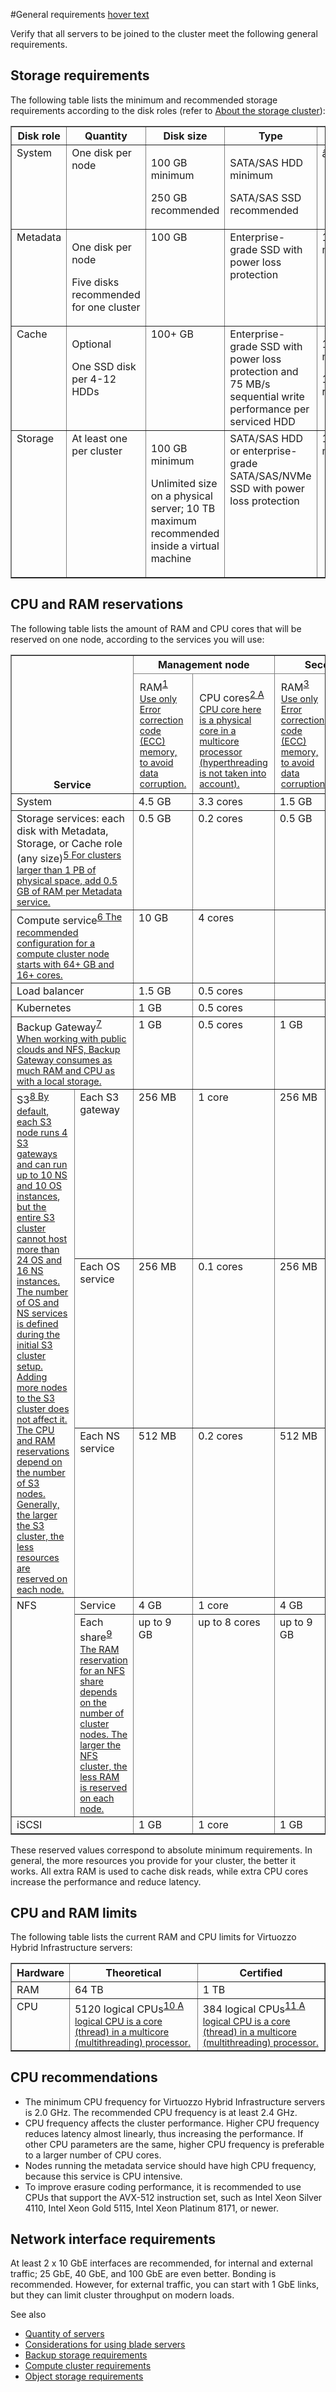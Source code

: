 #General requirements [hover text](## "your hover text")

<p>Verify that all servers to be joined to the cluster meet the following general requirements.</p>
<h2>Storage requirements</h2>
<p>The following table lists the minimum and recommended storage requirements according to the disk roles (refer to <a class="MCXref xref" href="about-the-storage-cluster.html">About the storage cluster</a>):</p>
<table border="1" cellspacing="0" class="TableStyle-bordered-table" id="id15" style="mc-table-style: url('../../resources/tablestyles/borderedtable.css');">
<colgroup>
<col/>
<col/>
<col/>
<col/>
</colgroup>
<thead valign="bottom">
<tr class="TableStyle-bordered-table-Head-Header1">
<th class="TableStyle-bordered-table-HeadE-Column1-Header1">Disk role</th>
<th class="TableStyle-bordered-table-HeadE-Column1-Header1">Quantity</th>
<th class="TableStyle-bordered-table-HeadE-Column1-Header1">Disk size</th>
<th class="TableStyle-bordered-table-HeadE-Column1-Header1">Type</th>
<th class="TableStyle-bordered-table-HeadD-Column1-Header1">Endurance</th>
</tr>
</thead>
<tbody valign="top">
<tr class="TableStyle-bordered-table-Body-Body1">
<td class="TableStyle-bordered-table-BodyE-Column1-Body1">System</td>
<td class="TableStyle-bordered-table-BodyE-Column1-Body1">One disk per node</td>
<td class="TableStyle-bordered-table-BodyE-Column1-Body1">
<p>100 GB minimum</p>
<p>250 GB recommended</p>
</td>
<td class="TableStyle-bordered-table-BodyE-Column1-Body1">
<p>SATA/SAS HDD minimum</p>
<p>SATA/SAS SSD recommended</p>
</td>
<td class="TableStyle-bordered-table-BodyD-Column1-Body1">â</td>
</tr>
<tr class="TableStyle-bordered-table-Body-Body1">
<td class="TableStyle-bordered-table-BodyE-Column1-Body1">Metadata</td>
<td class="TableStyle-bordered-table-BodyE-Column1-Body1">
<p>One disk per node</p>
<p>Five disks recommended for one cluster</p>
</td>
<td class="TableStyle-bordered-table-BodyE-Column1-Body1">100 GB</td>
<td class="TableStyle-bordered-table-BodyE-Column1-Body1">Enterprise-grade SSD with power loss protection</td>
<td class="TableStyle-bordered-table-BodyD-Column1-Body1">1 DWPD minimum</td>
</tr>
<tr class="TableStyle-bordered-table-Body-Body1">
<td class="TableStyle-bordered-table-BodyE-Column1-Body1">Cache</td>
<td class="TableStyle-bordered-table-BodyE-Column1-Body1">
<p>Optional</p>
<p>One SSD disk per 4-12 HDDs</p>
</td>
<td class="TableStyle-bordered-table-BodyE-Column1-Body1">100+ GB</td>
<td class="TableStyle-bordered-table-BodyE-Column1-Body1">Enterprise-grade SSD with power loss
protection and 75 MB/s sequential write performance per serviced HDD</td>
<td class="TableStyle-bordered-table-BodyD-Column1-Body1">
<p>1 DWPD minimum</p>
<p>10 DWPD recommended</p>
</td>
</tr>
<tr class="TableStyle-bordered-table-Body-Body1">
<td class="TableStyle-bordered-table-BodyB-Column1-Body1">Storage</td>
<td class="TableStyle-bordered-table-BodyB-Column1-Body1">At least one per cluster</td>
<td class="TableStyle-bordered-table-BodyB-Column1-Body1">
<p>100 GB minimum</p>
<p>Unlimited size on a physical server; 10 TB maximum recommended inside a virtual machine</p>
</td>
<td class="TableStyle-bordered-table-BodyB-Column1-Body1"> SATA/SAS HDD or enterprise-grade SATA/SAS/NVMe SSD with power loss protection</td>
<td class="TableStyle-bordered-table-BodyA-Column1-Body1">1 DWPD minimum</td>
</tr>
</tbody>
</table>
<h2>CPU and RAM reservations</h2>
<p>The following table lists the amount of RAM and CPU cores that will be reserved on one node, according to the services you will use:</p>
<table border="1" cellspacing="0" class="TableStyle-bordered-table" id="id16" style="mc-table-style: url('../../resources/tablestyles/borderedtable.css');">
<col class="TableStyle-bordered-table-Column-Column1"/>
<col class="TableStyle-bordered-table-Column-Column1"/>
<col class="TableStyle-bordered-table-Column-Column1"/>
<col class="TableStyle-bordered-table-Column-Column1"/>
<col class="TableStyle-bordered-table-Column-Column1"/>
<col class="TableStyle-bordered-table-Column-Column1"/>
<thead valign="bottom">
<tr class="TableStyle-bordered-table-Head-Header1" data-mc-pattern="2">
<th class="TableStyle-bordered-table-HeadE-Column1-Header1" colspan="2" rowspan="2">Service</th>
<th class="TableStyle-bordered-table-HeadE-Column1-Header1" colspan="2">Management node </th>
<th class="TableStyle-bordered-table-HeadD-Column1-Header1" colspan="2">Secondary node</th>
</tr>
<tr class="TableStyle-bordered-table-Head-Header1" data-mc-pattern="2">
<th class="TableStyle-bordered-table-HeadE-Column1-Header1" style="text-align: left;font-weight: normal;border-left-width: 0;border-right-width: 1px;border-top-width: 0;border-bottom-style: solid;border-bottom-width: 1px;border-bottom-color: #010101;padding-left: 10px;padding-right: 10px;padding-top: 7px;padding-bottom: 7px;">RAM<a class="MCTextPopup popup popupHead" href="javascript:void(0)" style="font-size: 0.9em; vertical-align: super">1<span aria-hidden="true" class="MCTextPopupBody MCTextPopupBody_Closed needs-pie popupBody"><span class="MCTextPopupArrow"> </span>Use only Error correction code (ECC) memory, to avoid data corruption.</span></a></th>
<th class="TableStyle-bordered-table-HeadE-Column1-Header1" style="text-align: left;font-weight: normal;border-left-width: 0;border-right-width: 1px;border-top-width: 0;border-bottom-style: solid;border-bottom-width: 1px;border-bottom-color: #010101;padding-left: 10px;padding-right: 10px;padding-top: 7px;padding-bottom: 7px;">CPU cores<a class="MCTextPopup popup popupHead" href="javascript:void(0)" style="font-size: 0.9em; vertical-align: super">2<span aria-hidden="true" class="MCTextPopupBody MCTextPopupBody_Closed needs-pie popupBody"><span class="MCTextPopupArrow"> </span>A CPU core here is a physical core in a multicore processor (hyperthreading is not taken into account).</span></a></th>
<th class="TableStyle-bordered-table-HeadE-Column1-Header1" style="text-align: left;font-weight: normal;border-left-width: 0;border-right-width: 1px;border-top-width: 0;border-bottom-style: solid;border-bottom-width: 1px;border-bottom-color: #010101;padding-left: 10px;padding-right: 10px;padding-top: 7px;padding-bottom: 7px;">RAM<a class="MCTextPopup popup popupHead" href="javascript:void(0)" style="font-size: 0.9em; vertical-align: super">3<span aria-hidden="true" class="MCTextPopupBody MCTextPopupBody_Closed needs-pie popupBody"><span class="MCTextPopupArrow"> </span>Use only Error correction code (ECC) memory, to avoid data corruption.</span></a></th>
<th class="TableStyle-bordered-table-HeadD-Column1-Header1" style="text-align: left;font-weight: normal;border-left-width: 0;border-right-width: 1px;border-top-width: 0;border-bottom-style: solid;border-bottom-width: 1px;border-bottom-color: #010101;padding-left: 10px;padding-right: 10px;padding-top: 7px;padding-bottom: 7px;">CPU cores<a class="MCTextPopup popup popupHead" href="javascript:void(0)" style="font-size: 0.9em; vertical-align: super">4<span aria-hidden="true" class="MCTextPopupBody MCTextPopupBody_Closed needs-pie popupBody"><span class="MCTextPopupArrow"> </span>A CPU core here is a physical core in a multicore processor (hyperthreading is not taken into account).</span></a></th>
</tr>
</thead>
<tbody valign="top">
<tr class="TableStyle-bordered-table-Body-Body1">
<td class="TableStyle-bordered-table-BodyE-Column1-Body1" colspan="2">System</td>
<td class="TableStyle-bordered-table-BodyE-Column1-Body1">4.5 GB</td>
<td class="TableStyle-bordered-table-BodyE-Column1-Body1">3.3 cores</td>
<td class="TableStyle-bordered-table-BodyE-Column1-Body1">1.5 GB</td>
<td class="TableStyle-bordered-table-BodyD-Column1-Body1">1.1 cores</td>
</tr>
<tr class="TableStyle-bordered-table-Body-Body1">
<td class="TableStyle-bordered-table-BodyE-Column1-Body1" colspan="2">Storage services: each disk with Metadata, Storage, or Cache role (any size)<a class="MCTextPopup popup popupHead" href="javascript:void(0)" style="font-size: 0.9em; vertical-align: super">5<span aria-hidden="true" class="MCTextPopupBody MCTextPopupBody_Closed needs-pie popupBody"><span class="MCTextPopupArrow"> </span>For clusters larger than 1 PB of physical space, add 0.5 GB of RAM per Metadata service.</span></a></td>
<td class="TableStyle-bordered-table-BodyE-Column1-Body1">0.5 GB</td>
<td class="TableStyle-bordered-table-BodyE-Column1-Body1">0.2 cores</td>
<td class="TableStyle-bordered-table-BodyE-Column1-Body1">0.5 GB</td>
<td class="TableStyle-bordered-table-BodyD-Column1-Body1">0.2 cores</td>
</tr>
<tr class="TableStyle-bordered-table-Body-Body1">
<td class="TableStyle-bordered-table-BodyE-Column1-Body1" colspan="2">Compute service<a class="MCTextPopup popup popupHead" href="javascript:void(0)" style="font-size: 0.9em; vertical-align: super">6<span aria-hidden="true" class="MCTextPopupBody MCTextPopupBody_Closed needs-pie popupBody"><span class="MCTextPopupArrow"> </span>The recommended configuration for a compute cluster node starts with 64+ GB and 16+ cores.</span></a></td>
<td class="TableStyle-bordered-table-BodyE-Column1-Body1">10 GB</td>
<td class="TableStyle-bordered-table-BodyE-Column1-Body1">4 cores</td>
<td class="TableStyle-bordered-table-BodyE-Column1-Body1"> </td>
<td class="TableStyle-bordered-table-BodyD-Column1-Body1"> </td>
</tr>
<tr class="TableStyle-bordered-table-Body-Body1">
<td class="TableStyle-bordered-table-BodyE-Column1-Body1" colspan="2">Load balancer</td>
<td class="TableStyle-bordered-table-BodyE-Column1-Body1">1.5 GB</td>
<td class="TableStyle-bordered-table-BodyE-Column1-Body1">0.5 cores</td>
<td class="TableStyle-bordered-table-BodyE-Column1-Body1"> </td>
<td class="TableStyle-bordered-table-BodyD-Column1-Body1"> </td>
</tr>
<tr class="TableStyle-bordered-table-Body-Body1">
<td class="TableStyle-bordered-table-BodyE-Column1-Body1" colspan="2">Kubernetes</td>
<td class="TableStyle-bordered-table-BodyE-Column1-Body1">1 GB</td>
<td class="TableStyle-bordered-table-BodyE-Column1-Body1">0.5 cores</td>
<td class="TableStyle-bordered-table-BodyE-Column1-Body1"> </td>
<td class="TableStyle-bordered-table-BodyD-Column1-Body1"> </td>
</tr>
<tr class="TableStyle-bordered-table-Body-Body1">
<td class="TableStyle-bordered-table-BodyE-Column1-Body1" colspan="2">Backup Gateway<a class="MCTextPopup popup popupHead" href="javascript:void(0)" style="font-size: 0.9em; vertical-align: super">7<span aria-hidden="true" class="MCTextPopupBody MCTextPopupBody_Closed needs-pie popupBody"><span class="MCTextPopupArrow"> </span>When working with public clouds and NFS, Backup Gateway consumes as much RAM and CPU as with a local storage.</span></a></td>
<td class="TableStyle-bordered-table-BodyE-Column1-Body1">1 GB</td>
<td class="TableStyle-bordered-table-BodyE-Column1-Body1">0.5 cores</td>
<td class="TableStyle-bordered-table-BodyE-Column1-Body1">1 GB</td>
<td class="TableStyle-bordered-table-BodyD-Column1-Body1">0.5 cores</td>
</tr>
<tr class="TableStyle-bordered-table-Body-Body1">
<td class="TableStyle-bordered-table-BodyE-Column1-Body1" rowspan="3">S3<a class="MCTextPopup popup popupHead" href="javascript:void(0)" style="font-size: 0.9em; vertical-align: super">8<span aria-hidden="true" class="MCTextPopupBody MCTextPopupBody_Closed needs-pie popupBody"><span class="MCTextPopupArrow"> </span>By default, each S3 node runs 4 S3 gateways and can run up to 10 NS and 10 OS instances, but the entire S3 cluster cannot host more than 24 OS and 16 NS instances. The number of OS and NS services is defined during the initial S3 cluster setup. Adding more nodes to the S3 cluster does not affect it. The CPU and RAM reservations depend on the number of S3 nodes. Generally, the larger the S3 cluster, the less resources are reserved on each node.</span></a></td>
<td class="TableStyle-bordered-table-BodyE-Column1-Body1">Each S3 gateway</td>
<td class="TableStyle-bordered-table-BodyE-Column1-Body1">256 MB</td>
<td class="TableStyle-bordered-table-BodyE-Column1-Body1">1 core</td>
<td class="TableStyle-bordered-table-BodyE-Column1-Body1">256 MB</td>
<td class="TableStyle-bordered-table-BodyD-Column1-Body1">1 core</td>
</tr>
<tr class="TableStyle-bordered-table-Body-Body1">
<td class="TableStyle-bordered-table-BodyE-Column1-Body1">Each OS service</td>
<td class="TableStyle-bordered-table-BodyE-Column1-Body1">256 MB</td>
<td class="TableStyle-bordered-table-BodyE-Column1-Body1">0.1 cores</td>
<td class="TableStyle-bordered-table-BodyE-Column1-Body1">256 MB</td>
<td class="TableStyle-bordered-table-BodyD-Column1-Body1">0.1 cores</td>
</tr>
<tr class="TableStyle-bordered-table-Body-Body1">
<td class="TableStyle-bordered-table-BodyE-Column1-Body1">Each NS service</td>
<td class="TableStyle-bordered-table-BodyE-Column1-Body1">512 MB</td>
<td class="TableStyle-bordered-table-BodyE-Column1-Body1">0.2 cores</td>
<td class="TableStyle-bordered-table-BodyE-Column1-Body1">512 MB</td>
<td class="TableStyle-bordered-table-BodyD-Column1-Body1">0.2 cores</td>
</tr>
<tr class="TableStyle-bordered-table-Body-Body1">
<td class="TableStyle-bordered-table-BodyE-Column1-Body1" rowspan="2">NFS</td>
<td class="TableStyle-bordered-table-BodyE-Column1-Body1">Service</td>
<td class="TableStyle-bordered-table-BodyE-Column1-Body1">4 GB</td>
<td class="TableStyle-bordered-table-BodyE-Column1-Body1">1 core</td>
<td class="TableStyle-bordered-table-BodyE-Column1-Body1">4 GB</td>
<td class="TableStyle-bordered-table-BodyD-Column1-Body1">1 core</td>
</tr>
<tr class="TableStyle-bordered-table-Body-Body1">
<td class="TableStyle-bordered-table-BodyE-Column1-Body1">Each share<a class="MCTextPopup popup popupHead" href="javascript:void(0)" style="font-size: 0.9em; vertical-align: super">9<span aria-hidden="true" class="MCTextPopupBody MCTextPopupBody_Closed needs-pie popupBody"><span class="MCTextPopupArrow"> </span>The RAM reservation for an NFS share depends on the number of cluster nodes. The larger the NFS cluster, the less RAM is reserved on each node.</span></a></td>
<td class="TableStyle-bordered-table-BodyE-Column1-Body1">up to 9 GB</td>
<td class="TableStyle-bordered-table-BodyE-Column1-Body1">up to 8 cores</td>
<td class="TableStyle-bordered-table-BodyE-Column1-Body1">up to 9 GB</td>
<td class="TableStyle-bordered-table-BodyD-Column1-Body1">up to 8 cores</td>
</tr>
<tr class="TableStyle-bordered-table-Body-Body1">
<td class="TableStyle-bordered-table-BodyB-Column1-Body1" colspan="2">iSCSI</td>
<td class="TableStyle-bordered-table-BodyB-Column1-Body1">1 GB</td>
<td class="TableStyle-bordered-table-BodyB-Column1-Body1">1 core</td>
<td class="TableStyle-bordered-table-BodyB-Column1-Body1">1 GB</td>
<td class="TableStyle-bordered-table-BodyA-Column1-Body1">1 core</td>
</tr>
</tbody>
</table>
<p>These reserved values correspond to absolute minimum requirements. In general, the more resources you provide for your cluster, the better it works. All extra RAM is used to cache disk reads, while extra CPU cores increase the performance and reduce latency. </p>
<h2>CPU and RAM limits</h2>
<p>The following table lists the current RAM and CPU limits for <span class="mc-variable Cover.ProductName variable">Virtuozzo Hybrid Infrastructure</span> servers:</p>
<table border="1" cellspacing="0" class="TableStyle-bordered-table" id="id14" style="mc-table-style: url('../../resources/tablestyles/borderedtable.css');">
<colgroup>
<col/>
<col/>
<col/>
</colgroup>
<thead valign="bottom">
<tr class="TableStyle-bordered-table-Head-Header1">
<th class="TableStyle-bordered-table-HeadE-Column1-Header1">Hardware</th>
<th class="TableStyle-bordered-table-HeadE-Column1-Header1">Theoretical</th>
<th class="TableStyle-bordered-table-HeadD-Column1-Header1">Certified</th>
</tr>
</thead>
<tbody valign="top">
<tr class="TableStyle-bordered-table-Body-Body1">
<td class="TableStyle-bordered-table-BodyE-Column1-Body1">RAM</td>
<td class="TableStyle-bordered-table-BodyE-Column1-Body1">64 TB</td>
<td class="TableStyle-bordered-table-BodyD-Column1-Body1">1 TB</td>
</tr>
<tr class="TableStyle-bordered-table-Body-Body1">
<td class="TableStyle-bordered-table-BodyB-Column1-Body1">CPU</td>
<td class="TableStyle-bordered-table-BodyB-Column1-Body1">5120 logical CPUs<a class="MCTextPopup popup popupHead" href="javascript:void(0)" style="font-size: 0.9em; vertical-align: super">10<span aria-hidden="true" class="MCTextPopupBody MCTextPopupBody_Closed needs-pie popupBody"><span class="MCTextPopupArrow"> </span>A logical CPU is a core (thread) in a multicore (multithreading) processor.</span></a></td>
<td class="TableStyle-bordered-table-BodyA-Column1-Body1">384 logical CPUs<a class="MCTextPopup popup popupHead" href="javascript:void(0)" style="font-size: 0.9em; vertical-align: super">11<span aria-hidden="true" class="MCTextPopupBody MCTextPopupBody_Closed needs-pie popupBody"><span class="MCTextPopupArrow"> </span>A logical CPU is a core (thread) in a multicore (multithreading) processor.</span></a></td>
</tr>
</tbody>
</table>
<h2>CPU recommendations</h2>
<ul>
<li>The minimum CPU frequency for <span class="mc-variable Cover.ProductName variable">Virtuozzo Hybrid Infrastructure</span> servers is 2.0 GHz. The recommended CPU frequency is at least 2.4 GHz.</li>
<li>CPU frequency affects the cluster performance. Higher CPU frequency reduces latency almost linearly, thus increasing the performance. If other CPU parameters are the same, higher CPU frequency is preferable to a larger number of CPU cores.</li>
<li>Nodes running the metadata service should have high CPU frequency, because this service is CPU intensive.</li>
<li>To improve erasure coding performance, it is recommended to use CPUs that support the AVX-512 instruction set, such as Intel Xeon Silver 4110, Intel Xeon Gold 5115, Intel Xeon Platinum 8171, or newer.</li>
</ul>
<h2>Network interface requirements</h2>
<p>At least 2 x 10 GbE interfaces are recommended, for internal and external traffic; 25 GbE, 40 GbE, and 100 GbE are even better. Bonding is recommended. However, for external traffic, you can start with 1 GbE links, but they can limit cluster throughput on modern loads.</p>

See also

<ul class="MCHelpControlList MCRelatedTopicsControlList">
<li class="MCHelpControlListItem MCRelatedTopicsControlListItem"><a class="MCHelpControlListItemLink MCRelatedTopicsControlListItemLink" href="quantity-of-servers.html">Quantity of servers</a>
</li>
<li class="MCHelpControlListItem MCRelatedTopicsControlListItem"><a class="MCHelpControlListItemLink MCRelatedTopicsControlListItemLink" href="considerations-for-using-blade-servers.html">Considerations for using blade servers</a>
</li>
<li class="MCHelpControlListItem MCRelatedTopicsControlListItem"><a class="MCHelpControlListItemLink MCRelatedTopicsControlListItemLink" href="backup-storage-requirements.html">Backup storage requirements</a>
</li>
<li class="MCHelpControlListItem MCRelatedTopicsControlListItem"><a class="MCHelpControlListItemLink MCRelatedTopicsControlListItemLink" href="compute-requirements.html">Compute cluster requirements</a>
</li>
<li class="MCHelpControlListItem MCRelatedTopicsControlListItem"><a class="MCHelpControlListItemLink MCRelatedTopicsControlListItemLink" href="object-storage-requirements.html">Object storage requirements</a>
</li>
</ul>
